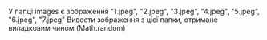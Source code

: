 У папці images є зображення "1.jpeg", "2.jpeg", "3.jpeg", "4.jpeg", "5.jpeg", "6.jpeg", "7.jpeg" Вивести зображення з цієї папки, отримане випадковим чином (Math.random)